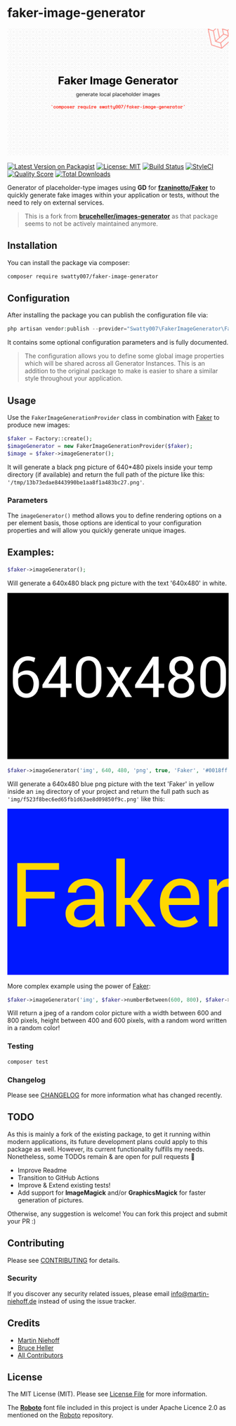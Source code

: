 # faker-image-generator

![Package Banner](./docs/banner.png "Package Banner")

[![Latest Version on Packagist](https://img.shields.io/packagist/v/swatty007/faker-image-generator.svg?style=flat-square)](https://packagist.org/packages/swatty007/faker-image-generator)
[![License: MIT](https://img.shields.io/badge/license-MIT-brightgreen.svg?style=flat-square)](https://opensource.org/licenses/MIT)
[![Build Status](https://www.travis-ci.com/swatty007/images-generator.svg?branch=master)](https://www.travis-ci.com/swatty007/images-generator)
[![StyleCI](https://github.styleci.io/repos/341899630/shield?branch=master)](https://github.styleci.io/repos/341899630?branch=master)
[![Quality Score](https://img.shields.io/scrutinizer/g/swatty007/faker-image-generator.svg?style=flat-square)](https://scrutinizer-ci.com/g/swatty007/faker-image-generator)
[![Total Downloads](https://img.shields.io/packagist/dt/swatty007/faker-image-generator.svg?style=flat-square)](https://packagist.org/packages/swatty007/faker-image-generator)

Generator of placeholder-type images using **GD** for **[fzaninotto/Faker](https://github.com/fzaninotto/Faker)**
to quickly generate fake images within your application or tests, without the need to rely on external services.

> This is a fork from **[bruceheller/images-generator](https://github.com/bruceheller/images-generator)** as that package seems to not be actively maintained anymore.

## Installation

You can install the package via composer:

```bash
composer require swatty007/faker-image-generator
```

## Configuration

After installing the package you can publish the configuration file via:
```php
php artisan vendor:publish --provider="Swatty007\FakerImageGenerator\FakerImageGeneratorServiceProvider"
```
It contains some optional configuration parameters and is fully documented.

> The configuration allows you to define some global image properties which will be shared across all Generator Instances.
> This is an addition to the original package to make is easier to share a similar style throughout your application.

## Usage
Use the `FakerImageGenerationProvider` class in combination with [Faker](https://github.com/fakerphp/faker) to produce new images:

```php
$faker = Factory::create();
$imageGenerator = new FakerImageGenerationProvider($faker);
$image = $faker->imageGenerator();
```

It will generate a black png picture of 640*480 pixels inside your temp directory (if available) 
and return the full path of the picture like this: `'/tmp/13b73edae8443990be1aa8f1a483bc27.png'`.

### Parameters

The `imageGenerator()` method allows you to define rendering options on a per element basis,
those options are identical to your configuration properties and will allow you quickly generate unique images.

## Examples:

```php
$faker->imageGenerator();
```
Will generate a 640x480 black png picture with the text '640x480' in white.

![Default Image](./docs/default-image.png "Default Image")

```php
$faker->imageGenerator('img', 640, 480, 'png', true, 'Faker', '#0018ff', '#ffd800');
```
Will generate a 640x480 blue png picture with the text 'Faker' in yellow inside an `img` directory of your project and return the full path such as `'img/f523f8bec6ed65fb1d63ae8d09850f9c.png'` like this:

![Custom Image](./docs/custom-image.png "Custom Image")
 

More complex example using the power of [Faker](https://github.com/fzaninotto/Faker):
```php
$faker->imageGenerator('img', $faker->numberBetween(600, 800), $faker->numberBetween(400, 600), 'jpg', true, $faker->word, $faker->hexColor, $faker->hexColor);
```
Will return a jpeg of a random color picture with a width between 600 and 800 pixels, 
height between 400 and 600 pixels, with a random word written in a random color! 

### Testing

``` bash
composer test
```

### Changelog

Please see [CHANGELOG](CHANGELOG.md) for more information what has changed recently.

## TODO
As this is mainly a fork of the existing package, to get it running within modern applications,
its future development plans could apply to this package as well.
However, its current functionality fulfills my needs. Nonetheless, some TODOs remain & are open for pull requests :monocle_face:

- Improve Readme
- Transition to GitHub Actions
- Improve & Extend existing tests!
- Add support for **ImageMagick** and/or **GraphicsMagick** for faster generation of pictures.

Otherwise, any suggestion is welcome! You can fork this project and submit your PR :)

## Contributing

Please see [CONTRIBUTING](CONTRIBUTING.md) for details.

### Security

If you discover any security related issues, please email info@martin-niehoff.de instead of using the issue tracker.

## Credits

- [Martin Niehoff](https://github.com/swatty007)
- [Bruce Heller](https://github.com/bruceheller)
- [All Contributors](../../contributors)

## License

The MIT License (MIT). Please see [License File](LICENSE.md) for more information.

The **[Roboto](https://github.com/google/roboto)** font file included in this project is under Apache Licence 2.0 as mentioned on the [Roboto](https://github.com/google/roboto) repository.
